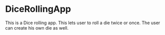 # DiceRollingApp
This is a Dice rolling app. This lets user to roll a die twice or once. The user can create his own die as well. 
